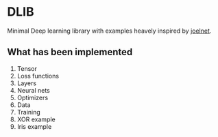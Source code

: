 # DLIB
Minimal Deep learning library with examples heavely inspired by [joelnet]([https://github.com/joelgrus/joelnet]).

## What has been implemented
1. Tensor
2. Loss functions
3. Layers
4. Neural nets
5. Optimizers
6. Data
7. Training
8. XOR example
9. Iris example